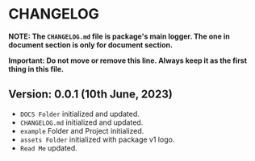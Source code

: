 # CHANGELOG

**NOTE: The `CHANGELOG.md` file is package's main logger. The one in document section is only for document section.**

**Important: Do not move or remove this line. Always keep it as the first thing in this file.**

## Version: 0.0.1 (10th June, 2023)

* `DOCS Folder` initialized and updated.
* `CHANGELOG.md` initialized and updated.
* `example` Folder and Project initialized.
* `assets Folder` initialized with package v1 logo.
* `Read Me` updated.

